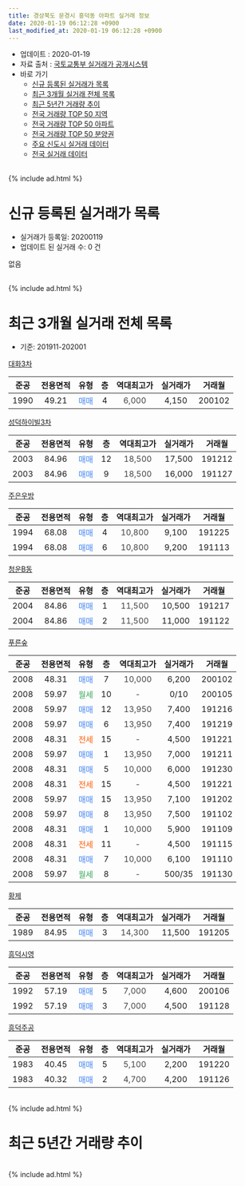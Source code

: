 ```yaml
---
title: 경상북도 문경시 흥덕동 아파트 실거래 정보
date: 2020-01-19 06:12:28 +0900
last_modified_at: 2020-01-19 06:12:28 +0900
---
```


* 업데이트 : 2020-01-19
* 자료 출처 : [국토교통부 실거래가 공개시스템](http://rt.molit.go.kr)
* 바로 가기
    * [신규 등록된 실거래가 목록](#신규-등록된-실거래가-목록)
    * [최근 3개월 실거래 전체 목록](#최근-3개월-실거래-전체-목록)
    * [최근 5년간 거래량 추이](#최근-5년간-거래량-추이)
    * [전국 거래량 TOP 50 지역](https://apt-info.github.io/apt-trade-info/최근-3개월-전국에서-가장-거래가-많이-발생한-지역)
    * [전국 거래량 TOP 50 아파트](https://apt-info.github.io/apt-trade-info/최근-3개월-전국에서-가장-거래가-많이-발생한-아파트)
    * [전국 거래량 TOP 50 분양권](https://apt-info.github.io/apt-trade-info/최근-3개월-전국에서-가장-거래가-많이-발생한-분양권)
    * [주요 신도시 실거래 데이터](https://apt-info.github.io/apt-trade-info/주요-신도시)
    * [전국 실거래 데이터](https://apt-info.github.io/apt-trade-info/전국)
<br>
{% include ad.html %}
<br>

# 신규 등록된 실거래가 목록
* 실거래가 등록일: 20200119
* 업데이트 된 실거래 수: 0 건

없음

<br>
{% include ad.html %}
<br>

# 최근 3개월 실거래 전체 목록
* 기준: 201911-202001


[대화3차](https://search.naver.com/search.naver?query=%EA%B2%BD%EC%83%81%EB%B6%81%EB%8F%84+%EB%AC%B8%EA%B2%BD%EC%8B%9C+%ED%9D%A5%EB%8D%95%EB%8F%99+%EB%8C%80%ED%99%943%EC%B0%A8)

|준공|전용면적|유형|층|역대최고가|실거래가|거래월|
|:---:|:---:|:---:|:---:|:---:|:---:|:---:|
|1990|49.21|<span style="color:#4285f3">매매</span>|4|<span style="color:#444444">6,000</span>|4,150|200102|

[성덕하이빌3차](https://search.naver.com/search.naver?query=%EA%B2%BD%EC%83%81%EB%B6%81%EB%8F%84+%EB%AC%B8%EA%B2%BD%EC%8B%9C+%ED%9D%A5%EB%8D%95%EB%8F%99+%EC%84%B1%EB%8D%95%ED%95%98%EC%9D%B4%EB%B9%8C3%EC%B0%A8)

|준공|전용면적|유형|층|역대최고가|실거래가|거래월|
|:---:|:---:|:---:|:---:|:---:|:---:|:---:|
|2003|84.96|<span style="color:#4285f3">매매</span>|12|<span style="color:#444444">18,500</span>|17,500|191212|
|2003|84.96|<span style="color:#4285f3">매매</span>|9|<span style="color:#444444">18,500</span>|16,000|191127|

[주은우방](https://search.naver.com/search.naver?query=%EA%B2%BD%EC%83%81%EB%B6%81%EB%8F%84+%EB%AC%B8%EA%B2%BD%EC%8B%9C+%ED%9D%A5%EB%8D%95%EB%8F%99+%EC%A3%BC%EC%9D%80%EC%9A%B0%EB%B0%A9)

|준공|전용면적|유형|층|역대최고가|실거래가|거래월|
|:---:|:---:|:---:|:---:|:---:|:---:|:---:|
|1994|68.08|<span style="color:#4285f3">매매</span>|4|<span style="color:#444444">10,800</span>|9,100|191225|
|1994|68.08|<span style="color:#4285f3">매매</span>|6|<span style="color:#444444">10,800</span>|9,200|191113|

[청운B동](https://search.naver.com/search.naver?query=%EA%B2%BD%EC%83%81%EB%B6%81%EB%8F%84+%EB%AC%B8%EA%B2%BD%EC%8B%9C+%ED%9D%A5%EB%8D%95%EB%8F%99+%EC%B2%AD%EC%9A%B4B%EB%8F%99)

|준공|전용면적|유형|층|역대최고가|실거래가|거래월|
|:---:|:---:|:---:|:---:|:---:|:---:|:---:|
|2004|84.86|<span style="color:#4285f3">매매</span>|1|<span style="color:#444444">11,500</span>|10,500|191217|
|2004|84.86|<span style="color:#4285f3">매매</span>|2|<span style="color:#444444">11,500</span>|11,000|191122|

[푸른숲](https://search.naver.com/search.naver?query=%EA%B2%BD%EC%83%81%EB%B6%81%EB%8F%84+%EB%AC%B8%EA%B2%BD%EC%8B%9C+%ED%9D%A5%EB%8D%95%EB%8F%99+%ED%91%B8%EB%A5%B8%EC%88%B2)

|준공|전용면적|유형|층|역대최고가|실거래가|거래월|
|:---:|:---:|:---:|:---:|:---:|:---:|:---:|
|2008|48.31|<span style="color:#4285f3">매매</span>|7|<span style="color:#444444">10,000</span>|6,200|200102|
|2008|59.97|<span style="color:#34a853">월세</span>|10|<span style="color:#444444">-</span>|0/10|200105|
|2008|59.97|<span style="color:#4285f3">매매</span>|12|<span style="color:#444444">13,950</span>|7,400|191216|
|2008|59.97|<span style="color:#4285f3">매매</span>|6|<span style="color:#444444">13,950</span>|7,400|191219|
|2008|48.31|<span style="color:#ff5a00">전세</span>|15|<span style="color:#444444">-</span>|4,500|191221|
|2008|59.97|<span style="color:#4285f3">매매</span>|1|<span style="color:#444444">13,950</span>|7,000|191211|
|2008|48.31|<span style="color:#4285f3">매매</span>|5|<span style="color:#444444">10,000</span>|6,000|191230|
|2008|48.31|<span style="color:#ff5a00">전세</span>|15|<span style="color:#444444">-</span>|4,500|191221|
|2008|59.97|<span style="color:#4285f3">매매</span>|15|<span style="color:#444444">13,950</span>|7,100|191202|
|2008|59.97|<span style="color:#4285f3">매매</span>|8|<span style="color:#444444">13,950</span>|7,500|191102|
|2008|48.31|<span style="color:#4285f3">매매</span>|1|<span style="color:#444444">10,000</span>|5,900|191109|
|2008|48.31|<span style="color:#ff5a00">전세</span>|11|<span style="color:#444444">-</span>|4,500|191115|
|2008|48.31|<span style="color:#4285f3">매매</span>|7|<span style="color:#444444">10,000</span>|6,100|191110|
|2008|59.97|<span style="color:#34a853">월세</span>|8|<span style="color:#444444">-</span>|500/35|191130|

[황제](https://search.naver.com/search.naver?query=%EA%B2%BD%EC%83%81%EB%B6%81%EB%8F%84+%EB%AC%B8%EA%B2%BD%EC%8B%9C+%ED%9D%A5%EB%8D%95%EB%8F%99+%ED%99%A9%EC%A0%9C)

|준공|전용면적|유형|층|역대최고가|실거래가|거래월|
|:---:|:---:|:---:|:---:|:---:|:---:|:---:|
|1989|84.95|<span style="color:#4285f3">매매</span>|3|<span style="color:#444444">14,300</span>|11,500|191205|

[흥덕시영](https://search.naver.com/search.naver?query=%EA%B2%BD%EC%83%81%EB%B6%81%EB%8F%84+%EB%AC%B8%EA%B2%BD%EC%8B%9C+%ED%9D%A5%EB%8D%95%EB%8F%99+%ED%9D%A5%EB%8D%95%EC%8B%9C%EC%98%81)

|준공|전용면적|유형|층|역대최고가|실거래가|거래월|
|:---:|:---:|:---:|:---:|:---:|:---:|:---:|
|1992|57.19|<span style="color:#4285f3">매매</span>|5|<span style="color:#444444">7,000</span>|4,600|200106|
|1992|57.19|<span style="color:#4285f3">매매</span>|3|<span style="color:#444444">7,000</span>|4,500|191128|

[흥덕주공](https://search.naver.com/search.naver?query=%EA%B2%BD%EC%83%81%EB%B6%81%EB%8F%84+%EB%AC%B8%EA%B2%BD%EC%8B%9C+%ED%9D%A5%EB%8D%95%EB%8F%99+%ED%9D%A5%EB%8D%95%EC%A3%BC%EA%B3%B5)

|준공|전용면적|유형|층|역대최고가|실거래가|거래월|
|:---:|:---:|:---:|:---:|:---:|:---:|:---:|
|1983|40.45|<span style="color:#4285f3">매매</span>|5|<span style="color:#444444">5,100</span>|2,200|191220|
|1983|40.32|<span style="color:#4285f3">매매</span>|2|<span style="color:#444444">4,700</span>|4,200|191126|


<br>
{% include ad.html %}
<br>

# 최근 5년간 거래량 추이


<div style="width:100%;">
    <canvas id="deal_progress" height="200"></canvas>
</div>

<script>
new Chart(document.getElementById("deal_progress"), {
    type: 'line',
    data: {
        labels: ['201501','201502','201503','201504','201505','201506','201507','201508','201509','201510','201511','201512','201601','201602','201603','201604','201605','201606','201607','201608','201609','201610','201611','201612','201701','201702','201703','201704','201705','201706','201707','201708','201709','201710','201711','201712','201801','201802','201803','201804','201805','201806','201807','201808','201809','201810','201811','201812','201901','201902','201903','201904','201905','201906','201907','201908','201909','201910','201911','201912','202001'],
        datasets: [{
            label: '매매',
            pointRadius: 1,
            data: [9, 10, 21, 10, 14, 6, 8, 6, 7, 14, 8, 12, 12, 15, 18, 15, 11, 18, 7, 19, 14, 16, 9, 18, 13, 10, 16, 7, 15, 13, 8, 7, 5, 11, 8, 1, 8, 6, 11, 7, 8, 4, 3, 11, 7, 6, 2, 4, 2, 8, 2, 7, 4, 9, 4, 11, 8, 10, 8, 10, 3],
            borderColor: "rgba(255, 201, 14, 1)",
            backgroundColor: "rgba(255, 201, 14, 0.5)",
            fill: false,
            lineTension: 0
        },{
            label: '전월세',
            pointRadius: 1,
            data: [5, 3, 3, 5, 4, 1, 2, 3, 4, 4, 1, 5, 5, 2, 6, 1, 4, 4, 4, 1, 0, 4, 5, 3, 5, 4, 2, 4, 1, 0, 1, 2, 4, 1, 5, 0, 3, 5, 2, 1, 4, 4, 2, 4, 2, 1, 4, 5, 4, 6, 3, 3, 1, 1, 3, 2, 3, 2, 2, 2, 1],
            borderColor: "rgba(0, 141, 185, 1)",
            backgroundColor: "rgba(0, 141, 185, 0.5)",
            fill: false,
            lineTension: 0
        }
        ]
    },
    options: {
        responsive: true,
        title: {
            display: false
        },
        tooltips: {
            mode: 'index',
            intersect: false
        },
        hover: {
            mode: 'nearest',
            intersect: true
        },
        scales: {
            xAxes: [{
                display: true,
                scaleLabel: {
                    display: true,
                    labelString: '년/월'
                }
            }],
            yAxes: [{
                display: true,
                ticks: {
                    suggestedMin: 0,
                },
                scaleLabel: {
                    display: true,
                    labelString: '실거래 수'
                }
            }]
        }
    }
});

</script>


<br>
{% include ad.html %}
<br>

